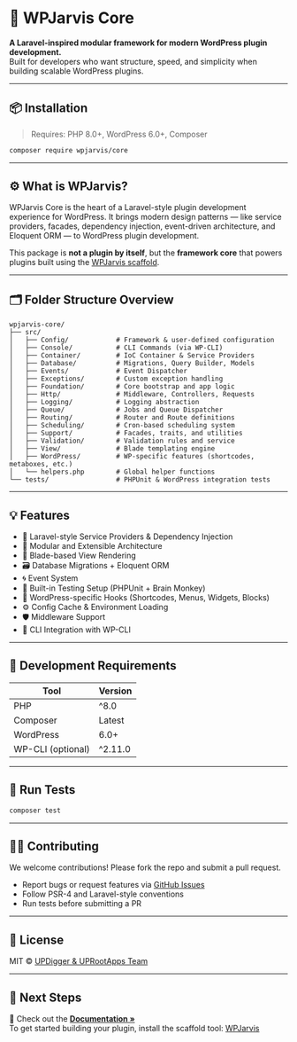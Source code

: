 
# 🧠 WPJarvis Core

**A Laravel-inspired modular framework for modern WordPress plugin development.**  
Built for developers who want structure, speed, and simplicity when building scalable WordPress plugins.

---

## 📦 Installation

> Requires: PHP 8.0+, WordPress 6.0+, Composer

```bash
composer require wpjarvis/core
```

---

## ⚙️ What is WPJarvis?

WPJarvis Core is the heart of a Laravel-style plugin development experience for WordPress. It brings modern design patterns — like service providers, facades, dependency injection, event-driven architecture, and Eloquent ORM — to WordPress plugin development.

This package is **not a plugin by itself**, but the **framework core** that powers plugins built using the [WPJarvis scaffold](https://github.com/WPDiggerStudio/WPJarvis).

---

## 🗂 Folder Structure Overview

```
wpjarvis-core/
├── src/
│   ├── Config/            # Framework & user-defined configuration
│   ├── Console/           # CLI Commands (via WP-CLI)
│   ├── Container/         # IoC Container & Service Providers
│   ├── Database/          # Migrations, Query Builder, Models
│   ├── Events/            # Event Dispatcher
│   ├── Exceptions/        # Custom exception handling
│   ├── Foundation/        # Core bootstrap and app logic
│   ├── Http/              # Middleware, Controllers, Requests
│   ├── Logging/           # Logging abstraction
│   ├── Queue/             # Jobs and Queue Dispatcher
│   ├── Routing/           # Router and Route definitions
│   ├── Scheduling/        # Cron-based scheduling system
│   ├── Support/           # Facades, traits, and utilities
│   ├── Validation/        # Validation rules and service
│   ├── View/              # Blade templating engine
│   ├── WordPress/         # WP-specific features (shortcodes, metaboxes, etc.)
│   └── helpers.php        # Global helper functions
└── tests/                 # PHPUnit & WordPress integration tests
```

---

## 💡 Features

- 🔧 Laravel-style Service Providers & Dependency Injection
- 🧱 Modular and Extensible Architecture
- 📃 Blade-based View Rendering
- 🗃 Database Migrations + Eloquent ORM
- 🌀 Event System
- 🧪 Built-in Testing Setup (PHPUnit + Brain Monkey)
- 🧩 WordPress-specific Hooks (Shortcodes, Menus, Widgets, Blocks)
- ⚙️ Config Cache & Environment Loading
- 🛡 Middleware Support
- 🧾 CLI Integration with WP-CLI

---

## 🧰 Development Requirements

| Tool             | Version         |
|------------------|-----------------|
| PHP              | ^8.0            |
| Composer         | Latest          |
| WordPress        | 6.0+            |
| WP-CLI (optional)| ^2.11.0         |

---

## 🧪 Run Tests

```bash
composer test
```

---

## 🧑‍💻 Contributing

We welcome contributions! Please fork the repo and submit a pull request.

- Report bugs or request features via [GitHub Issues](https://github.com/WPDiggerStudio/wpjarvis-core/issues)
- Follow PSR-4 and Laravel-style conventions
- Run tests before submitting a PR

---

## 📜 License

MIT © [UPDigger & UPRootApps Team](https://uprootapps.com)

---

## 🧭 Next Steps

📖 Check out the **[Documentation »](https://github.com/wpjarvis/core/wiki)**  
To get started building your plugin, install the scaffold tool: [WPJarvis](https://github.com/WPDiggerStudio/WPJarvis)
